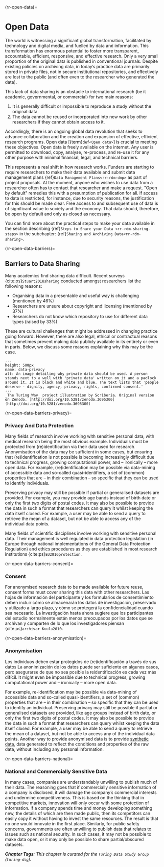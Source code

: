(rr-open-data)=
# Open Data

The world is witnessing a significant global transformation, facilitated by technology and digital media, and fuelled by data and information. This transformation has enormous potential to foster more transparent, accountable, efficient, responsive, and effective research. Only a very small proportion of the original data is published in conventional journals. Despite existing policies on archiving data, in today’s practice data are primarily stored in private files, not in secure institutional repositories, and effectively are lost to the public (and often even to the researcher who generated the data).

This lack of data sharing is an obstacle to international research (be it academic, governmental, or commercial) for two main reasons:

1. It is generally difficult or impossible to reproduce a study without the original data.
2. The data cannot be reused or incorporated into new work by other researchers if they cannot obtain access to it.

Accordingly, there is an ongoing global data revolution that seeks to advance collaboration and the creation and expansion of effective, efficient research programs. Open data [{term}`def<Open data>`] is crucial to meeting these objectives. Open data is freely available on the internet. Any user is permitted to download, copy, analyse, re-process, and re-use it for any other purpose with minimal financial, legal, and technical barriers.

This represents a real shift in how research works. Funders are starting to require researchers to make their data available and submit data management plans {ref}`Data Management Plans<rr-rdm-dmp>` as part of project proposals. At the moment, anyone who wishes to use data from a researcher often has to contact that researcher and make a request. "Open by default" remedies this with a presumption of publication for all. If access to data is restricted, for instance, due to security reasons, the justification for this should be made clear. Free access to and subsequent use of data is of significant value to society and the economy. That data should, therefore, be open by default and only as closed as necessary.

You can find more about the practical steps to make your data available in the section describing {ref}`Steps to Share your Data <rr-rdm-sharing-steps>` in the subchapter: {ref}`Sharing and Archiving Data<rr-rdm-sharing>`.

(rr-open-data-barriers)=
## Barriers to Data Sharing
Many academics find sharing data difficult. Recent surveys {cite:ps}`Stuart2018sharing` conducted amongst researchers list the following reasons:

- Organising data in a presentable and useful way is challenging (mentioned by 46%)
- Researchers are unsure about copyright and licensing (mentioned by 37%)
- Researchers do not know which repository to use for different data types (raised by 33%)

These are cultural challenges that might be addressed in changing practice going forward. However, there are also legal, ethical or contractual reasons that sometimes prevent making data publicly available in its entirety or even in parts. Below, we discuss some reasons explaining why this may be the case.

```{figure} ../../figures/data-privacy.jpg
---
height: 500px
name: data-privacy
alt: An image detailing why private data should be used. A person stands next to a well with 'private data' written on it and a padlock around it. It is black and white and blue. The text lists that 'people deserve - dignity, agency, privacy, rights, confirmed consent.'
---
_The Turing Way_ project illustration by Scriberia. Original version on Zenodo. [http://doi.org/10.5281/zenodo.3695300](http://doi.org/10.5281/zenodo.3695300)
```

(rr-open-data-barriers-privacy)=
### Privacy And Data Protection

Many fields of research involve working with sensitive personal data, with medical research being the most obvious example. Individuals must be protected from (re)identification via their data used for research. Anonymisation of the data may be sufficient in some cases, but ensuring that (re)identification is not possible is becoming increasingly difficult due to technical progress, growing computational power, and – ironically – more open data. For example, (re)identification may be possible via data-mining of accessible data and so-called quasi-identifiers, a set of (common) properties that are – in their combination – so specific that they can be used to identify individuals.

Preserving privacy may still be possible if partial or generalised datasets are provided. For example, you may provide age bands instead of birth date or only the first two digits of postal codes. It may also be possible to provide the data in such a format that researchers can query it whilst keeping the data itself closed. For example, a user may be able to send a query to retrieve the mean of a dataset, but not be able to access any of the individual data points.

Many fields of scientific disciplines involve working with sensitive personal data. Their management is well regulated in data protection legislation (in Europe through national implementations of the General Data Protection Regulation) and ethics procedures as they are established in most research institutions {cite:ps}`EU2016protection`.

(rr-open-data-barriers-consent)=
### Consent

For anonymised research data to be made available for future reuse, consent forms must cover sharing this data with other researchers. Las hojas de información del participante y los formularios de consentimiento deben incluir cómo se almacenarán los datos de investigación, preservado y utilizado a largo plazo, y cómo se protegerá la confidencialidad cuando sea necesario. La investigación hasta ahora sugiere que los participantes del estudio normalmente están menos preocupados por los datos que se archivan y comparten de lo que los investigadores piensan {cite:ps}`archivar Kuula2010`.

(rr-open-data-barriers-anonymisation)=
### Anonymisation

Los individuos deben estar protegidos de (re)identificación a través de sus datos La anonimización de los datos puede ser suficiente en algunos casos, pero asegurarse de que no sea posible la reidentificación es cada vez más difícil. It might even be impossible due to technical progress, growing computational power and – ironically – more open data.

For example, re-identification may be possible via data-mining of accessible data and so-called quasi-identifiers, a set of (common) properties that are – in their combination – so specific that they can be used to identify an individual. Preserving privacy may still be possible if partial or generalised datasets are provided, like age groups instead of birth date, or only the first two digits of postal codes. It may also be possible to provide the data in such a format that researchers can query whilst keeping the data itself closed. For example, a user may be able to send a query to retrieve the mean of a dataset, but not be able to access any of the individual data points. Another way to provide anonymised data is to provide [synthetic data](https://en.wikipedia.org/wiki/Synthetic_data), data generated to reflect the conditions and properties of the raw data, without including any personal information.

(rr-open-data-barriers-national)=
### National and Commercially Sensitive Data

In many cases, companies are understandably unwilling to publish much of their data. The reasoning goes that if commercially sensitive information of a company is disclosed, it will damage the company’s commercial interests and undermine competitiveness. This is based on the thinking that in competitive markets, innovation will only occur with some protection of information. If a company spends time and money developing something new, the details of which are then made public, then its competitors can easily copy it without having to invest the same resources. The result is that no one would innovate in the first place. Similarly, for public safety concerns, governments are often unwilling to publish data that relates to issues such as national security. In such cases, it may not be possible to make data open, or it may only be possible to share partial/obscured datasets.

***Chapter Tags**: This chapter is curated for the `Turing Data Study Group` (`turing-dsg`).*
